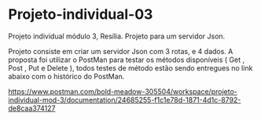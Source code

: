# Projeto-individual-03
Projeto individual módulo 3, Resília. Projeto para um servidor Json.


Projeto consiste em criar um servidor Json com 3 rotas, e 4 dados. A proposta foi utilizar o PostMan para testar os métodos disponíveis ( Get , Post , Put e Delete ), todos testes de método estão sendo entregues no link abaixo com o histórico do PostMan.


https://www.postman.com/bold-meadow-305504/workspace/projeto-individual-mod-3/documentation/24685255-f1c1e78d-1871-4d1c-8792-de8caa374127


